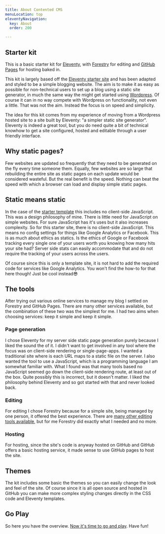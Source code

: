 ```yaml
---
title: About Contented CMS
menuLocation: top
eleventyNavigation:
  key: About
  order: 200

---
```

## Starter kit

This is a basic starter kit for [Eleventy](https://www.11ty.dev/), with [Forestry](https://forestry.io/) for editing and [GitHub Pages](https://pages.github.com/) for hosting baked in.

This kit is largely based off the [Eleventy starter site](https://github.com/11ty/eleventy-base-blog) and has been adapted and styled to be a simple blogging website. The aim is to make it as easy as possible for non-technical users to set up a blog using a static site generator, in much the same way the might get started using [Wordpress](https://wordpress.com/). Of course it can in no way compete with Wordpress on functionality, not even a little. That was not the aim.  Instead the focus is on speed and simplicity. 

The idea for this kit comes from my experience of moving from a Wordpress hosted site to a site built by Eleventy: "a simpler static site generator". Eleventy is indeed a great tool, but you do need quite a bit of technical knowhow to get a site configured, hosted and editable through a user friendly interface.

## Why static pages?

Few websites are updated so frequently that they need to be generated on the fly every time someone them. Equally, few websites are so large that rebuilding the entire site as static pages on each update would be considered wasteful. But the real benefit is the speed. Nothing can beat the speed with which a browser can load and display simple static pages.

## Static means static

In the case of the [starter template](https://templ.contentedweb.com/) this includes no client-side JavaScript. This was a design philosophy of mine. There is little need for JavaScript on simple websites. For sure JavaScript has it's uses but it also increases complexity. So for this starter site, there is no client-side JavaScript. This means no config settings for things like Google Analytics or Facebook. This is as much about ethics as statics. Is the ethics of Google or Facebook tracking every single one of your users worth you knowing how many hits your site had? Server side stats can easily accommodate that and do not require the tracking of your users across the users.

Of course since this is only a template site, it is not hard to add the required code for services like Google Analytics. You won't find the how-to for that here though! Just be cool instead😎  

## The tools

After trying out various online services to manage my blog I settled on Forestry and GitHub Pages. There are many other services available, but the combination of these two was the simplest for me. I had two aims when choosing services: keep it simple and keep it simple.

### Page generation

I chose Eleventy for my server side static page generation purely because I liked the sound the of it. I didn't want to get involved in any tool where the focus was on client-side rendering or single-page-apps. I wanted a traditional site where is each URL maps to a static file on the server. I also wanted the tool to use a JavaScript, which is a programming language I am somewhat familiar with. What I found was that many tools based no JavaScript seemed go down the client-side rendering route, at least out of the box. Quite possibly this is incorrect, but it doesn't matter. I liked the philosophy behind Eleventy and so got started with that and never looked back. 

### Editing

For editing I chose Forestry because for a simple site, being managed by one person, it offered the best experience. There are [many other editing tools available](https://jamstack.org/headless-cms/), but for me Forestry did exactly what I needed and no more. 

### Hosting

For hosting, since the site's code is anyway hosted on GitHub and GitHub offers a basic hosting service, it made sense to use GitHub pages to host the site.

## Themes

The kit includes some basic the themes so you can easily change the look and feel of the site. Of course since it is all open source and hosted in GitHub you can make more complex styling changes directly in the CSS code and Eleventy templates.

## Go Play

So here you have the overview. [Now it's time to go and play](https://github.com/contentedweb/eleventy-forestry-starter). Have fun!